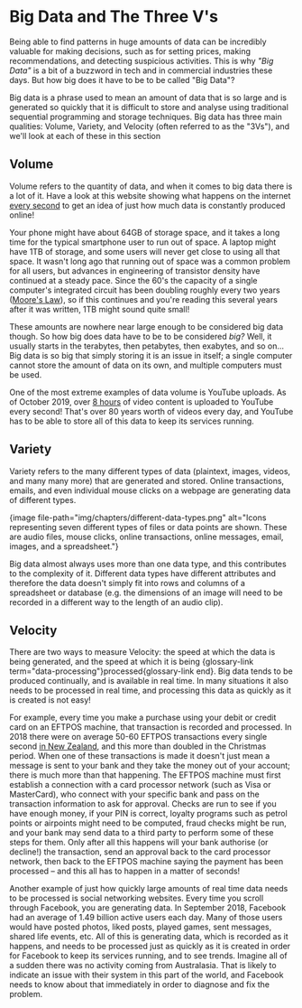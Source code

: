 # Big Data and The Three V's

Being able to find patterns in huge amounts of data can be incredibly valuable for making decisions, such as for setting prices, making recommendations, and detecting suspicious activities.
This is why *"Big Data"* is a bit of a buzzword in tech and in commercial industries these days.
But how big does it have to be to be called "Big Data"?

Big data is a phrase used to mean an amount of data that is so large and is generated so quickly that it is difficult to store and analyse using traditional sequential programming and storage techniques.
Big data has three main qualities: Volume, Variety, and Velocity (often referred to as the "3Vs"), and we'll look at each of these in this section

## Volume

Volume refers to the quantity of data, and when it comes to big data there is a lot of it.
Have a look at this website showing what happens on the internet [every second](https://everysecond.io/the-internet) to get an idea of just how much data is constantly produced online!

Your phone might have about 64GB of storage space, and it takes a long time for the typical smartphone user to run out of space.
A laptop might have 1TB of storage, and some users will never get close to using all that space.
It wasn't long ago that running out of space was a common problem for all users, but advances in engineering of transistor density have continued at a steady pace.
Since the 60's the capacity of a single computer's integrated circuit has been doubling roughly every two years ([Moore's Law](https://en.wikipedia.org/wiki/Moore%27s_law)), so if this continues and you're reading this several years after it was written, 1TB might sound quite small!

These amounts are nowhere near large enough to be considered big data though.
So how big does data have to be to be considered *big?* Well, it usually starts in the terabytes, then petabytes, then exabytes, and so on… Big data is so big that simply storing it is an issue in itself; a single computer cannot store the amount of data on its own, and multiple computers must be used.

One of the most extreme examples of data volume is YouTube uploads.
As of October 2019, over [8 hours](https://everysecond.io/youtube) of video content is uploaded to YouTube every second!
That's over 80 years worth of videos every day, and YouTube has to be able to store all of this data to keep its services running.

## Variety

Variety refers to the many different types of data (plaintext, images, videos, and many many more) that are generated and stored.
Online transactions, emails, and even individual mouse clicks on a webpage are generating data of different types.

{image file-path="img/chapters/different-data-types.png" alt="Icons representing seven different types of files or data points are shown.
These are audio files, mouse clicks, online transactions, online messages, email, images, and a spreadsheet."}

Big data almost always uses more than one data type, and this contributes to the complexity of it.
Different data types have different attributes and therefore the data doesn't simply fit into rows and columns of a spreadsheet or database (e.g. the dimensions of an image will need to be recorded in a different way to the length of an audio clip).

## Velocity

There are two ways to measure Velocity: the speed at which the data is being generated, and the speed at which it is being {glossary-link term="data-processing"}processed{glossary-link end}.
Big data tends to be produced continually, and is available in real time.
In many situations it also needs to be processed in real time, and processing this data as quickly as it is created is not easy!

For example, every time you make a purchase using your debit or credit card on an EFTPOS machine, that transaction is recorded and processed.
In 2018 there were on average 50-60 EFTPOS transactions every single second [in New Zealand](https://www.paymentsnz.co.nz/resources/articles/nz-payments-stats-2018-in-review/), and this more than doubled in the Christmas period.
When one of these transactions is made it doesn't just mean a message is sent to your bank and they take the money out of your account; there is much more than that happening.
The EFTPOS machine must first establish a connection with a card processor network (such as Visa or MasterCard), who connect with your specific bank and pass on the transaction information to ask for approval.
Checks are run to see if you have enough money, if your PIN is correct, loyalty programs such as petrol points or airpoints might need to be computed, fraud checks might be run, and your bank may send data to a third party to perform some of these steps for them.
Only after all this happens will your bank authorise (or decline!) the transaction, send an approval back to the card processor network, then back to the EFTPOS machine saying the payment has been processed &ndash; and this all has to happen in a matter of seconds!

Another example of just how quickly large amounts of real time data needs to be processed is social networking websites.
Every time you scroll through Facebook, you are generating data.
In September 2018, Facebook had an average of 1.49 billion active users each day.
Many of those users would have posted photos, liked posts, played games, sent messages, shared life events, etc.
All of this is generating data, which is recorded as it happens, and needs to be processed just as quickly as it is created in order for Facebook to keep its services running, and to see trends.
Imagine all of a sudden there was no activity coming from Australasia.
That is likely to indicate an issue with their system in this part of the world, and Facebook needs to know about that immediately in order to diagnose and fix the problem.
